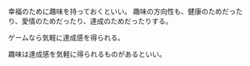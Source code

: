 幸福のために趣味を持っておくといい。
趣味の方向性も、健康のためだったり、愛情のためだったり、達成のためだったりする。

ゲームなら気軽に達成感を得られる。

趣味は達成感を気軽に得られるものがあるといい。
